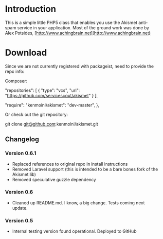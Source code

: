 # Introduction

This is a simple little PHP5 class that enables you use the Akismet anti-spam service in your application.
Most of the ground work was done by Alex Potsides, [http://www.achingbrain.net](http://www.achingbrain.net)

# Download

Since we are not currently registered with packageist, need to provide the repo info:

Composer:

  "repositories": [
    {
      "type": "vcs",
      "url": "https://github.com/servicescout/akismet"
    }
  ],

  "require": 
    "kenmoini/akismet": "dev-master",
  },

Or check out the git repository:

  git clone git@github.com:kenmoini/akismet.git

## Changelog

### Version 0.6.1

* Replaced references to original repo in install instructions
* Removed Laravel support (this is intended to be a bare bones fork of the Akismet lib)
* Removed speculative guzzle dependency

### Version 0.6

* Cleaned up README.md.  I know, a big change.  Tests coming next update.

### Version 0.5

* Internal testing version found operational. Deployed to GitHub
